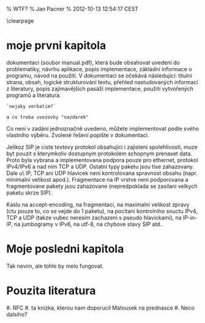 % WTF?
% Jan Pacner
% 2012-10-13 12:54:17 CEST

\clearpage

moje prvni kapitola
===================

dokumentaci (soubor manual.pdf), která bude obsahovat uvedení do problematiky, návrhu aplikace, popis implementace, základní informace o programu, návod na použití. V dokumentaci se očekává následující: titulní strana, obsah, logické strukturování textu, přehled nastudovaných informací z literatury, popis zajímavějších pasáží implementace, použití vytvořených programů a literatura.

    `nejaky verbatim?`

    a co treba uvozovky "nazdarek"

Co není v zadání jednoznačně uvedeno, můžete implementovat podle svého vlastního výběru. Zvolené řešení popište v dokumentaci.

Jelikoz SIP je ciste textovy protokol obsahujici i zajisteni spolehlivosti, muze byt pouzit s kterymkoliv dostupnym protokolem schopnym prenaset data. Proto byla vybrana a implementovana podpora pouze pro ethernet, protokol IPv4/IPv6 a nad nim TCP a UDP. Ostatni typy paketu jsou tise zahazovany. Dale u\ IP, TCP ani UDP hlavicek neni kontrolovana spravnost obsahu (napr. minimalni velikost apod.). Fragmentace na IP vrstve neni podporovana a fragmentovane pakety jsou zahazovane (nepredpoklada se zasilani velkych paketu skrze SIP).

Kaslu na accept-encoding, na fragmentaci, na maximalni velikost zpravy (ctu pouze to, co se vejde do 1 paketu), na pocitani kontrolniho souctu IPv4, TCP a UDP (takze vubec neresim zachazeni s pseudo hlavickami), na IP-in-IP, na jumbogramy v IPv6, na utf-8, na chybove stavy SIP atd..

Moje posledni kapitola
======================

Tak nevim, ale tohle by melo fungovat.

Pouzita literatura
==================

#. RFC
#. ta knizka, kterou nam doporucil Matousek na prednasce
#. Neco dalsiho?
